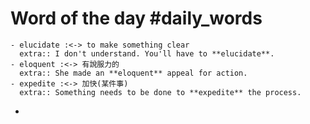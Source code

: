 # Word of the day #daily_words
	- elucidate :<-> to make something clear
	  extra:: I don't understand. You'll have to **elucidate**.
	- eloquent :<-> 有說服力的
	  extra:: She made an **eloquent** appeal for action.
	- expedite :<-> 加快(某件事)
	  extra:: Something needs to be done to **expedite** the process.
-